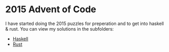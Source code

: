 # 2015 Advent of Code

I have started doing the 2015 puzzles for preperation and to get into haskell & rust. You can view my solutions in the subfolders:

- [Haskell](./haskell/)
- [Rust](./rust/)